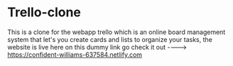 # Trello-clone
This is a clone for the webapp trello which is an online board management system that let's you create cards and lists to organize your tasks, the website is live here on this dummy link go check it out ----> https://confident-williams-637584.netlify.com
